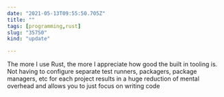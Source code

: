 ```yaml
---
date: "2021-05-13T09:55:50.705Z"
title: ""
tags: [programming,rust]
slug: "35750"
kind: "update"

---
```

The more I use Rust, the more I appreciate how good the built in tooling is. Not having to configure separate test runners, packagers, package managers, etc for each project results in a huge reduction of mental overhead and allows you to just focus on writing code